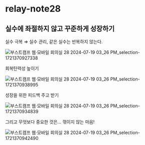 # relay-note28
## 실수에 좌절하지 않고 꾸준하게 성장하기

실수 극복 ⇒ 실수 관리, 같은 실수는 반복하지 않는다.

![부스트캠프 웹·모바일 회의실 28 2024-07-19 03_26 PM_selection- 1721370927338](https://github.com/user-attachments/assets/7c7eacb8-5da5-47b2-b888-216ae1e9d997)


회복탄력성 높이기 

![부스트캠프 웹·모바일 회의실 28 2024-07-19 03_26 PM_selection- 1721370938995](https://github.com/user-attachments/assets/9af68f85-b559-405b-bf36-e8360f04668c)


성장을 위한 피드백 주고 받기

![부스트캠프 웹·모바일 회의실 28 2024-07-19 03_26 PM_selection- 1721370934839](https://github.com/user-attachments/assets/d8fccdbc-09c2-42c4-a743-22d389088475)


그리고 무엇보다 중요한 것은… 꺾이지 않는 마음!

![부스트캠프 웹·모바일 회의실 28 2024-07-19 03_26 PM_selection- 1721370942490](https://github.com/user-attachments/assets/7cb86ef6-a618-49cd-84d8-fdf5b5625b95)
